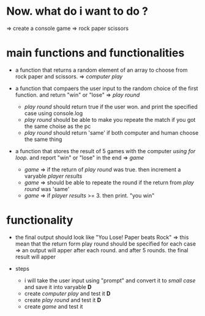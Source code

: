 # Now. what do i want to do ?
=> create a console game => rock paper scissors 


# main functions and functionalities 
- a function that returns a random element of an array to choose from rock paper and scissors. => *computer play*


- a function that compaers the user input to the random choice of the first function. and return "win" or "lose" => *play round*
  - *play round* should return true if the user won. and print the specified case using console.log
  - *play round* should be able to make you repeate the match if you got the same choise as the pc
  - *play round* should return 'same' if both computer and human choose the same thing

- a function that stores the result of 5 games with the computer *using for loop*. and report "win" or "lose" in the end => *game*
  - *game* => if the return of *play round* was true. then increment a varyable *player results*
  - *game* => should be able to repeate the round if the return from *play round* was 'same'
  - *game* => if *player results* >= 3. then print. "you win"


# functionality

- the final output should look like "You Lose! Paper beats Rock" => this mean that the return form play round should be specified for each case => an output will apper after each round. and after 5 rounds. the final result will apper

- steps
  - i will take the user input using "prompt" and convert it to *small case* and save it into varyable **D**
  - create *computer play* and test it **D**
  - create *play round* and test it **D**
  - create *game* and test it
  